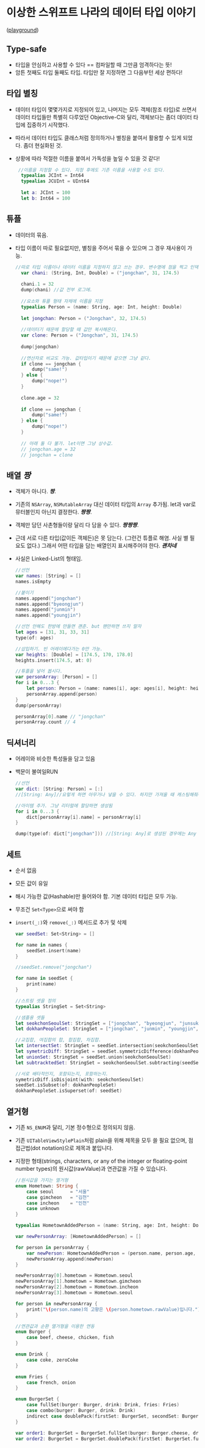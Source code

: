 # 이상한 스위프트 나라의 데이터 타입 이야기
([playground](3_WeirdDataTypes.playground))

## Type-safe
- 타입을 안심하고 사용할 수 있다  == 컴파일할 때 그만큼 엄격하다는 뜻!
- 암튼 첫째도 타입 둘째도 타입. 타입만 잘 지정하면 그 다음부턴 세상 편하다!

## 타입 별칭
- 데이터 타입이 몇몇가지로 지정되어 있고, 나머지는 모두 객체(참조 타입)로 쓰면서 데이터 타입들만 특별히 다루었던  Objective-C와 달리, 객체보다는 좀더 데이터 타입에 집중하기 시작했다.
- 따라서 데이터 타입도 클래스처럼 정의하거나 별칭을 붙여서 활용할 수 있게 되었다. 좀더 현실화된 것.
- 상황에 따라 적절한 이름을 붙여서 가독성을 높일 수 있을 것 같다!
  
  ```swift
   //이름을 지정할 수 있다. 지정 후에도 기존 이름을 사용할 수도 있다.
	typealias JCInt = Int64
	typealias JCUInt = UInt64
	
	let a: JCInt = 100
	let b: Int64 = 100
  
  ```
  
## 튜플
- 데이터의 묶음.
- 타입 이름이 따로 필요없지만, 별칭을 주어서 묶을 수 있으며 그 경우 재사용이 가능.

  ```swift
  //따로 타입 이름이나 데이터 이름을 지정하지 않고 쓰는 경우. 변수명에 점을 찍고 인덱스를 적는 것으로 받아오고 할당할 수 있다. (할당은 var일 때만)
	var chani: (String, Int, Double) = ("jongchan", 31, 174.5)
	
	chani.1 = 32
	dump(chani) //값 전부 로그에.
	
	//요소와 튜플 형태 자체에 이름을 지정
	typealias Person = (name: String, age: Int, height: Double)
	
	let jongchan: Person = ("Jongchan", 32, 174.5)
	
	//데이터기 때문에 할당할 때 값만 복사해온다.
	var clone: Person = ("Jongchan", 31, 174.5)
	
	dump(jongchan)
	
	//연산자로 비교도 가능. 값타입이기 때문에 같으면 그냥 같다.
	if clone == jongchan {
	    dump("same!")
	} else {
	    dump("nope!")
	}
	
	clone.age = 32
	
	if clone == jongchan {
	    dump("same!")
	} else {
	    dump("nope!")
	}
	
	// 아래 둘 다 불가. let이면 그냥 상수값.
	// jongchan.age = 32
	// jongchan = clone 
	```
	
	
## 배열 ***짱***

- 객체가 아니다. ***짱***.
- 기존의 `NSArray`, `NSMutableArray` 대신 데이터 타입의 `Array` 추가됨. let과 var로 뮤터블인지 아닌지 결정한다. ***짱짱***. 
- 객체만 담던 사촌형들이랑 달리 다 담을 수 있다. ***짱짱짱***.
- 근데 서로 다른 타입(값이든 객체든)은 못 담는다. (그런건 튜플로 해염. 사실 별 필요도 없다.) 그래서 어떤 타입을 담는 배열인지 표시해주어야 한다. ***괜차네***
- 사실은 Linked-List의 형태임.

	```swift
	//선언
	var names: [String] = []
	names.isEmpty
	
	//붙이기
	names.append("jongchan")
	names.append("byeongjun")
	names.append("junmin")
	names.append("youngjin")
	
	//선언 안해도 한방에 만들면 괜춘. but 왠만하면 쓰지 말자
	let ages = [31, 31, 33, 31]
	type(of: ages)
	
	//삽입하기. 빈 어레이에다가는 0만 가능.
	var heights: [Double] = [174.5, 170, 178.0]
	heights.insert(174.5, at: 0)
	
	//튜플을 넣어 봅시다.
	var personArray: [Person] = []
	for i in 0...3 {
	    let person: Person = (name: names[i], age: ages[i], height: heights[i])
	    personArray.append(person)
	}
	dump(personArray)
	
	personArray[0].name // "jongchan"
	personArray.count // 4
	```
	
## 딕셔너리
- 어레이와 비슷한 특성들을 담고 있음
- 백문이 불여일RUN

	```swift
	//선언
	var dict: [String: Person] = [:]
	//[String: Any]//요렇게 하면 아무거나 넣을 수 있다. 하지만 가져올 때 캐스팅해줘야 할수도 있으니... 좋은 방법을 고민해보자.
	
	//아이템 추가. 그냥 리터럴에 할당하면 생성됨
	for i in 0...3 {
	    dict[personArray[i].name] = personArray[i]
	}
	
	dump(type(of: dict["jongchan"])) //[String: Any]로 생성된 경우에는 Any 로 나온다.

	```
	
## 세트
- 순서 없음
- 모든 값이 유일
- 해시 가능한 값(Hashable)만 들어와야 함. 기본 데이터 타입은 모두 가능.
- 무조건 `Set<Type>`으로 써야 함
- `insert(_:)`와 `remove(_:)` 메서드로 추가 및 삭제

	```swift
	var seedSet: Set<String> = []
	
	for name in names {
	    seedSet.insert(name)
	}
	
	//seedSet.remove("jongchan")
	
	for name in seedSet {
	    print(name)
	}
	
	//스트링 셋을 정의
	typealias StringSet = Set<String>
	
	//샘플용 셋들
	let seokchonSeoulSet: StringSet = ["jongchan", "byeongjun", "junsuk"]
	let dokhanPeopleSet: StringSet = ["jongchan", "junmin", "youngjin", "byeongjun", "hyeonjung", "donghee"]
	
	//교집합, 여집합의 합, 합집합, 차집합.
	let intersectSet: StringSet = seedSet.intersection(seokchonSeoulSet)
	let symetricDiff: StringSet = seedSet.symmetricDifference(dokhanPeopleSet)
	let unionSet: StringSet = seedSet.union(seokchonSeoulSet)
	let subtracktedSet: StringSet = seokchonSeoulSet.subtracting(seedSet)
	
	//서로 배타적인지, 포함되는지, 포함하는지.
	symetricDiff.isDisjoint(with: seokchonSeoulSet)
	seedSet.isSubset(of: dokhanPeopleSet)
	dokhanPeopleSet.isSuperset(of: seedSet)
	```
	
	
## 열거형
- 기존 `NS_ENUM`과 달리, 기본 정수형으로 정의되지 않음.
- 기존 `UITableViewStylePlain`처럼 plain을 위해 제목을 모두 쓸 필요 없으며, 점 접근법(dot notation)으로 제목과 붙입니다.
- 지정한 형태(strings, characters, or any of the integer or floating-point number types)의 원시값(rawValue)과 연관값을 가질 수 있습니다. 

	```swift
	//원시값을 가지는 열거형
	enum Hometown: String {
	    case seoul      = "서울"
	    case gimcheon   = "김천"
	    case incheon    = "인천"
	    case unknown
	}
	
	typealias HometownAddedPerson = (name: String, age: Int, height: Double, hometown: Hometown)
	
	var newPersonArray: [HometownAddedPerson] = []
	
	for person in personArray {
	    var newPerson: HometownAddedPerson = (person.name, person.age, person.height, Hometown.unknown)
	    newPersonArray.append(newPerson)
	}
	
	newPersonArray[0].hometown = Hometown.seoul
	newPersonArray[1].hometown = Hometown.gimcheon
	newPersonArray[2].hometown = Hometown.incheon
	newPersonArray[3].hometown = Hometown.seoul
	
	for person in newPersonArray {
	    print("\(person.name)의 고향은 \(person.hometown.rawValue)입니다.")
	}
	
	//연관값과 순환 열거형을 이용한 연동
	enum Burger {
	    case beef, cheese, chicken, fish
	}
	
	enum Drink {
	    case coke, zeroCoke
	}
	
	enum Fries {
	    case french, onion
	}
	
	enum BurgerSet {
	    case fullSet(burger: Burger, drink: Drink, fries: Fries)
	    case combo(burger: Burger, drink: Drink)
	    indirect case doublePack(firstSet: BurgerSet, secondSet: BurgerSet)
	}
	
	var order1: BurgerSet = BurgerSet.fullSet(burger: Burger.cheese, drink: Drink.coke, fries: Fries.french)
	var order2: BurgerSet = BurgerSet.doublePack(firstSet: BurgerSet.fullSet(burger: .chicken, drink: .zeroCoke, fries: .onion), secondSet: .combo(burger: .cheese, drink: .coke))
	```
